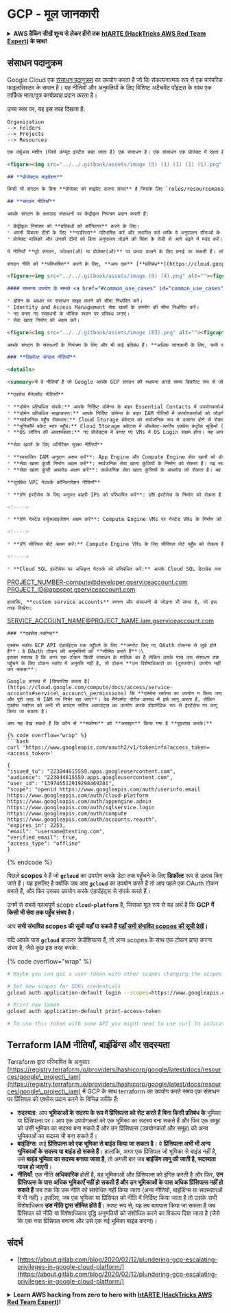# GCP - मूल जानकारी

<details>

<summary><strong>AWS हैकिंग सीखें शून्य से लेकर हीरो तक</strong> <a href="https://training.hacktricks.xyz/courses/arte"><strong>htARTE (HackTricks AWS Red Team Expert)</strong></a><strong> के साथ!</strong></summary>

HackTricks का समर्थन करने के अन्य तरीके:

* यदि आप चाहते हैं कि आपकी **कंपनी का विज्ञापन HackTricks में दिखाई दे** या **HackTricks को PDF में डाउनलोड करें**, तो [**सब्सक्रिप्शन प्लान्स**](https://github.com/sponsors/carlospolop) देखें!
* [**आधिकारिक PEASS & HackTricks स्वैग**](https://peass.creator-spring.com) प्राप्त करें
* [**The PEASS Family**](https://opensea.io/collection/the-peass-family) की खोज करें, हमारा विशेष [**NFTs**](https://opensea.io/collection/the-peass-family) संग्रह
* 💬 [**Discord group**](https://discord.gg/hRep4RUj7f) में **शामिल हों** या [**telegram group**](https://t.me/peass) में या **Twitter** 🐦 पर **मुझे फॉलो** करें [**@carlospolopm**](https://twitter.com/carlospolopm)**.**
* **HackTricks** के [**github repos**](https://github.com/carlospolop/hacktricks) और [**HackTricks Cloud**](https://github.com/carlospolop/hacktricks-cloud) में PRs सबमिट करके अपनी हैकिंग ट्रिक्स साझा करें।

</details>

## **संसाधन पदानुक्रम**

Google Cloud एक [संसाधन पदानुक्रम](https://cloud.google.com/resource-manager/docs/cloud-platform-resource-hierarchy) का उपयोग करता है जो कि संकल्पनात्मक रूप से एक पारंपरिक फाइलसिस्टम के समान है। यह नीतियों और अनुमतियों के लिए विशिष्ट अटैचमेंट पॉइंट्स के साथ एक तार्किक माता/पुत्र कार्यप्रवाह प्रदान करता है।

उच्च स्तर पर, यह इस तरह दिखता है:
```
Organization
--> Folders
--> Projects
--> Resources
```
```markdown
एक वर्चुअल मशीन (जिसे कंप्यूट इंस्टेंस कहा जाता है) एक संसाधन है। एक संसाधन एक प्रोजेक्ट में रहता है, शायद अन्य कंप्यूट इंस्टेंसेस, स्टोरेज बकेट्स आदि के साथ।

<figure><img src="../../.gitbook/assets/image (5) (1) (1) (1) (1).png" alt=""><figcaption></figcaption></figure>

## **प्रोजेक्ट्स माइग्रेशन**

किसी भी संगठन के बिना **प्रोजेक्ट को माइग्रेट करना संभव** है जिसके लिए `roles/resourcemanager.projectCreator` और `roles/resourcemanager.projectMover` अनुमतियाँ चाहिए। यदि प्रोजेक्ट किसी अन्य संगठन के अंदर है, तो उसे पहले संगठन से बाहर ले जाने के लिए GCP सपोर्ट से संपर्क करना आवश्यक है। अधिक जानकारी के लिए [**यह**](https://medium.com/google-cloud/migrating-a-project-from-one-organization-to-another-gcp-4b37a86dd9e6) देखें।

## **संगठन नीतियाँ**

आपके संगठन के क्लाउड संसाधनों पर केंद्रीकृत नियंत्रण प्रदान करती हैं:

* केंद्रीकृत नियंत्रण को **प्रतिबंधों को कॉन्फ़िगर** करने के लिए।
* अपनी विकास टीमों के लिए **गार्डरेल्स** परिभाषित करें और स्थापित करें ताकि वे अनुपालन सीमाओं के भीतर रहें।
* प्रोजेक्ट मालिकों और उनकी टीमों को बिना अनुपालन तोड़ने की चिंता के तेजी से आगे बढ़ने में मदद करें।

ये नीतियाँ **पूरे संगठन, फोल्डर(ओं) या प्रोजेक्ट(ओं)** पर प्रभाव डालने के लिए बनाई जा सकती हैं। लक्षित संसाधन पदानुक्रम नोड के वंशज **संगठन नीति को विरासत में प्राप्त करते हैं**।

संगठन नीति को **परिभाषित** करने के लिए, **आप एक** [**प्रतिबंध**](https://cloud.google.com/resource-manager/docs/organization-policy/overview#constraints) चुनते हैं, जो कि एक विशेष प्रकार का प्रतिबंध होता है जो या तो Google Cloud सेवा या Google Cloud सेवाओं के समूह के खिलाफ होता है। आप **अपनी वांछित प्रतिबंधों के साथ उस प्रतिबंध को कॉन्फ़िगर करते हैं**।

<figure><img src="../../.gitbook/assets/image (5) (4).png" alt=""><figcaption></figcaption></figure>

#### सामान्य उपयोग के मामले <a href="#common_use_cases" id="common_use_cases"></a>

* डोमेन के आधार पर संसाधन साझा करने की सीमा निर्धारित करें।
* Identity and Access Management सेवा खातों के उपयोग की सीमा निर्धारित करें।
* नए बनाए गए संसाधनों के भौतिक स्थान पर प्रतिबंध लगाएं।
* सेवा खाता निर्माण को अक्षम करें।

<figure><img src="../../.gitbook/assets/image (83).png" alt=""><figcaption></figcaption></figure>

आपके संगठन के संसाधनों के नियंत्रण के लिए और भी कई प्रतिबंध हैं। **अधिक जानकारी के लिए, सभी संगठन नीति सेवा प्रतिबंधों की** [**सूची देखें**](https://cloud.google.com/resource-manager/docs/organization-policy/org-policy-constraints)**।**

### **डिफ़ॉल्ट संगठन नीतियाँ**

<details>

<summary>ये वे नीतियाँ हैं जो Google आपके GCP संगठन की स्थापना करते समय डिफ़ॉल्ट रूप से जोड़ देगा:</summary>

**एक्सेस मैनेजमेंट नीतियाँ**

* **डोमेन प्रतिबंधित संपर्क:** आपके निर्दिष्ट डोमेन्स के बाहर Essential Contacts में उपयोगकर्ताओं को जोड़ने से रोकता है। यह Essential Contacts को केवल आपके चयनित डोमेन्स में प्रबंधित उपयोगकर्ता पहचानों को प्लेटफ़ॉर्म अधिसूचनाएँ प्राप्त करने की अनुमति देता है।
* **डोमेन प्रतिबंधित साझाकरण:** आपके निर्दिष्ट डोमेन्स के बाहर IAM नीतियों में उपयोगकर्ताओं को जोड़ने से रोकता है। यह IAM नीतियों को केवल आपके चयनित डोमेन्स में प्रबंधित उपयोगकर्ता पहचानों को इस संगठन के अंदर संसाधनों तक पहुँचने की अनुमति देता है।
* **सार्वजनिक पहुँच रोकथाम:** Cloud Storage बकेट्स को सार्वजनिक रूप से उजागर होने से रोकता है। यह सुनिश्चित करता है कि एक डेवलपर Cloud Storage बकेट्स को अप्रमाणित इंटरनेट पहुँच के लिए कॉन्फ़िगर नहीं कर सकता।
* **यूनिफ़ॉर्म बकेट स्तर पहुँच:** Cloud Storage बकेट्स में ऑब्जेक्ट-स्तरीय एक्सेस कंट्रोल सूचियों (ACLs) को रोकता है। यह आपके एक्सेस मैनेजमेंट को सरल बनाता है जिससे Cloud Storage बकेट्स में सभी ऑब्जेक्ट्स पर IAM नीतियाँ सुसंगत रूप से लागू होती हैं।
* **OS लॉगिन की आवश्यकता:** नए प्रोजेक्ट्स में बनाए गए VMs में OS Login सक्षम होगा। यह आपको व्यक्तिगत SSH कुंजियों को बनाने और प्रबंधित करने की आवश्यकता के बिना IAM का उपयोग करके अपने इंस्टेंसेस तक SSH पहुँच को प्रबंधित करने देता है।

**सेवा खातों के लिए अतिरिक्त सुरक्षा नीतियाँ**

* **स्वचालित IAM अनुदान अक्षम करें**: App Engine और Compute Engine सेवा खातों को प्रोजेक्ट निर्माण पर स्वचालित रूप से Editor IAM भूमिका प्रदान करने से रोकता है। यह सुनिश्चित करता है कि सेवा खातों को निर्माण पर अत्यधिक अनुमति वाली IAM भूमिकाएँ नहीं मिलती हैं।
* **सेवा खाता कुंजी निर्माण अक्षम करें**: सार्वजनिक सेवा खाता कुंजियों के निर्माण को रोकता है। यह स्थायी प्रमाण-पत्रों के उजागर होने के जोखिम को कम करने में मदद करता है।
* **सेवा खाता कुंजी अपलोड अक्षम करें**: सार्वजनिक सेवा खाता कुंजियों के अपलोड को रोकता है। यह लीक या पुन: उपयोग की गई कुंजी सामग्री के जोखिम को कम करने में मदद करता है।

**सुरक्षित VPC नेटवर्क कॉन्फ़िगरेशन नीतियाँ**

* **VM इंस्टेंसेस के लिए अनुमत बाहरी IPs को परिभाषित करें**: VM इंस्टेंसेस के निर्माण को रोकता है जिनके पास एक सार्वजनिक IP होता है, जो उन्हें इंटरनेट ट्रैफ़िक के लिए उजागर कर सकता है।

<!---->

* **VM नेस्टेड वर्चुअलाइजेशन अक्षम करें**: Compute Engine VMs पर नेस्टेड VMs के निर्माण को रोकता है। यह अनदेखी नेस्टेड VMs के सुरक्षा जोखिम को कम करता है।

<!---->

* **VM सीरियल पोर्ट अक्षम करें:** Compute Engine VMs के लिए सीरियल पोर्ट पहुँच को रोकता है। यह Compute Engine API का उपयोग करके सर्वर के सीरियल पोर्ट में इनपुट को रोकता है।

<!---->

* **Cloud SQL इंस्टेंसेस पर अधिकृत नेटवर्क को प्रतिबंधित करें:** आपके Cloud SQL डेटाबेस तक पहुँचने के लिए सार्वजनिक या गैर-आंतरिक नेटवर्क रेंजों को रोकता ह
```
PROJECT_NUMBER-compute@developer.gserviceaccount.com
PROJECT_ID@appspot.gserviceaccount.com
```
हालांकि, **custom service accounts** बनाना और संसाधनों से जोड़ना भी संभव है, जो इस तरह दिखेगा:
```
SERVICE_ACCOUNT_NAME@PROJECT_NAME.iam.gserviceaccount.com
```
### **एक्सेस स्कोप्स**

एक्सेस स्कोप GCP API एंडपॉइंट्स तक पहुँचने के लिए **जनरेट किए गए OAuth टोकन्स से जुड़े होते हैं**। वे OAuth टोकन की अनुमतियों को **सीमित करते हैं**।\
इसका मतलब है कि अगर एक टोकन किसी संसाधन के मालिक का है लेकिन उसके पास उस संसाधन तक पहुँचने के लिए टोकन स्कोप में अनुमति नहीं है, तो टोकन **उन विशेषाधिकारों का (दुरुपयोग) उपयोग नहीं कर सकता**।

Google वास्तव में [सिफारिश करता है](https://cloud.google.com/compute/docs/access/service-accounts#service\_account\_permissions) कि **एक्सेस स्कोप्स का उपयोग न किया जाए और पूरी तरह से IAM पर निर्भर रहा जाए**। वेब मैनेजमेंट पोर्टल वास्तव में इसे लागू करता है, लेकिन एक्सेस स्कोप्स को अभी भी कस्टम सर्विस अकाउंट्स का उपयोग करके प्रोग्रामेटिक रूप से इंस्टेंसेस पर लागू किया जा सकता है।

आप यह देख सकते हैं कि कौन से **स्कोप्स** को **असाइन** किया गया है **पूछताछ करके:**

{% code overflow="wrap" %}
```bash
curl 'https://www.googleapis.com/oauth2/v1/tokeninfo?access_token=<access_token>'

{
"issued_to": "223044615559.apps.googleusercontent.com",
"audience": "223044615559.apps.googleusercontent.com",
"user_id": "139746512919298469201",
"scope": "openid https://www.googleapis.com/auth/userinfo.email https://www.googleapis.com/auth/cloud-platform https://www.googleapis.com/auth/appengine.admin https://www.googleapis.com/auth/sqlservice.login https://www.googleapis.com/auth/compute https://www.googleapis.com/auth/accounts.reauth",
"expires_in": 2253,
"email": "username@testing.com",
"verified_email": true,
"access_type": "offline"
}
```
{% endcode %}

पिछले **scopes** वे हैं जो **`gcloud`** का उपयोग करके डेटा तक पहुँचने के लिए **डिफ़ॉल्ट** रूप से उत्पन्न किए जाते हैं। यह इसलिए है क्योंकि जब आप **`gcloud`** का उपयोग करते हैं तो आप पहले एक OAuth टोकन बनाते हैं, और फिर उसका उपयोग करके एंडपॉइंट्स से संपर्क करते हैं।

उनमें से सबसे महत्वपूर्ण scope **`cloud-platform`** है, जिसका मूल रूप से यह अर्थ है कि **GCP में किसी भी सेवा तक पहुँच संभव है**।

आप **सभी संभावित scopes की सूची यहाँ पा सकते हैं** [**यहाँ सभी संभावित scopes की सूची देखें**](https://developers.google.com/identity/protocols/googlescopes)**।**

यदि आपके पास **`gcloud`** ब्राउज़र क्रेडेंशियल्स हैं, तो अन्य scopes के साथ एक टोकन प्राप्त करना संभव है, जैसे कुछ इस तरह करके:

{% code overflow="wrap" %}
```bash
# Maybe you can get a user token with other scopes changing the scopes array from ~/.config/gcloud/credentials.db

# Set new scopes for SDKs credentials
gcloud auth application-default login --scopes=https://www.googleapis.com/auth/userinfo.email,https://www.googleapis.com/auth/cloud-platform,https://www.googleapis.com/auth/sqlservice.login,https://www.googleapis.com/auth/appengine.admin,https://www.googleapis.com/auth/compute,https://www.googleapis.com/auth/accounts.reauth,https://www.googleapis.com/auth/admin.directory.user,https://www.googleapis.com/auth/admin.directory.group,https://www.googleapis.com/auth/admin.directory.domain

# Print new token
gcloud auth application-default print-access-token

# To use this token with some API you might need to use curl to indicate the project header with --header "X-Goog-User-Project: <project-name>"
```
## **Terraform IAM नीतियाँ, बाइंडिंग्स और सदस्यता**

Terraform द्वारा परिभाषित के अनुसार [https://registry.terraform.io/providers/hashicorp/google/latest/docs/resources/google\_project\_iam](https://registry.terraform.io/providers/hashicorp/google/latest/docs/resources/google\_project\_iam) में GCP के साथ terraform का उपयोग करते समय एक संसाधन पर प्रिंसिपल को एक्सेस प्रदान करने के विभिन्न तरीके हैं:

* **सदस्यता**: आप **भूमिकाओं के सदस्य के रूप में प्रिंसिपल्स को सेट करते हैं** **बिना किसी प्रतिबंध के** भूमिका या प्रिंसिपल्स पर। आप एक उपयोगकर्ता को एक भूमिका का सदस्य बना सकते हैं और फिर एक समूह को उसी भूमिका का सदस्य बना सकते हैं और उन प्रिंसिपल्स (उपयोगकर्ता और समूह) को अन्य भूमिकाओं का सदस्य भी बना सकते हैं।
* **बाइंडिंग्स**: कई **प्रिंसिपल्स को एक भूमिका से बाइंड किया जा सकता है**। वे **प्रिंसिपल्स अभी भी अन्य भूमिकाओं के सदस्य या बाइंड हो सकते हैं**। हालांकि, अगर एक प्रिंसिपल जो भूमिका से बाइंड नहीं है, उसे **बाइंड भूमिका का सदस्य बनाया जाता है**, तो अगली बार जब **बाइंडिंग लागू की जाती है, सदस्यता गायब हो जाएगी**।
* **नीतियाँ**: एक नीति **अधिकारिक** होती है, यह भूमिकाओं और प्रिंसिपल्स को इंगित करती है और फिर, **उन प्रिंसिपल्स के पास अधिक भूमिकाएँ नहीं हो सकती हैं और उन भूमिकाओं के पास अधिक प्रिंसिपल्स नहीं हो सकते हैं** जब तक कि उस नीति को संशोधित नहीं किया जाता (अन्य नीतियों, बाइंडिंग्स या सदस्यताओं में भी नहीं)। इसलिए, जब एक भूमिका या प्रिंसिपल को नीति में निर्दिष्ट किया जाता है तो उसके सभी विशेषाधिकार **उस नीति द्वारा सीमित होते हैं**। स्पष्ट रूप से, यह तब बायपास किया जा सकता है जब प्रिंसिपल को नीति या विशेषाधिकार वृद्धि अनुमतियों को संशोधित करने का विकल्प दिया जाता है (जैसे कि एक नया प्रिंसिपल बनाना और उसे एक नई भूमिका बाइंड करना)।

## संदर्भ

* [https://about.gitlab.com/blog/2020/02/12/plundering-gcp-escalating-privileges-in-google-cloud-platform/](https://about.gitlab.com/blog/2020/02/12/plundering-gcp-escalating-privileges-in-google-cloud-platform/)

<details>

<summary><strong>Learn AWS hacking from zero to hero with</strong> <a href="https://training.hacktricks.xyz/courses/arte"><strong>htARTE (HackTricks AWS Red Team Expert)</strong></a><strong>!</strong></summary>

HackTricks का समर्थन करने के अन्य तरीके:

* यदि आप अपनी **कंपनी का विज्ञापन HackTricks में देखना चाहते हैं** या **HackTricks को PDF में डाउनलोड करना चाहते हैं** तो [**सब्सक्रिप्शन प्लान्स**](https://github.com/sponsors/carlospolop) देखें!
* [**आधिकारिक PEASS & HackTricks स्वैग**](https://peass.creator-spring.com) प्राप्त करें
* [**The PEASS Family**](https://opensea.io/collection/the-peass-family) की खोज करें, हमारा एक्सक्लूसिव [**NFTs**](https://opensea.io/collection/the-peass-family) संग्रह
* 💬 [**Discord group**](https://discord.gg/hRep4RUj7f) में **शामिल हों** या [**telegram group**](https://t.me/peass) या **Twitter** पर मुझे 🐦 [**@carlospolopm**](https://twitter.com/carlospolopm)** का अनुसरण करें**।
* **HackTricks** के [**github repos**](https://github.com/carlospolop/hacktricks) और [**HackTricks Cloud**](https://github.com/carlospolop/hacktricks-cloud) में PRs सबमिट करके अपनी हैकिंग ट्रिक्स साझा करें।

</details>
